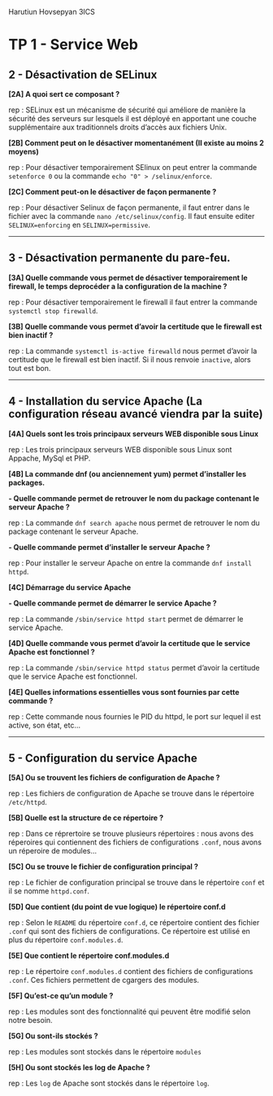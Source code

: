 Harutiun
Hovsepyan
3ICS

# TP 1 - Service Web


## 2 - Désactivation de SELinux

**[2A] A quoi sert ce composant ?**

rep : SELinux est un mécanisme de sécurité qui améliore de manière la sécurité des serveurs sur lesquels il est déployé en apportant une couche supplémentaire aux traditionnels droits d’accès aux fichiers Unix.


**[2B] Comment peut on le désactiver momentanément (Il existe au moins 2 moyens)**

rep : Pour désactiver temporairement SElinux on peut entrer la commande `setenforce 0` ou la commande `echo "0" > /selinux/enforce`.


**[2C] Comment peut-on le désactiver de façon permanente ?**

rep : Pour désactiver Selinux de façon permanente, il faut entrer dans le fichier avec la commande `nano /etc/selinux/config`. Il faut ensuite editer `SELINUX=enforcing` en `SELINUX=permissive`.

---

## 3 - Désactivation permanente du pare-feu.

**[3A] Quelle commande vous permet de désactiver temporairement le firewall, le temps deprocéder a la configuration de la machine ?**

rep : Pour désactiver temporairement le firewall il faut entrer la commande `systemctl stop firewalld`.


**[3B] Quelle commande vous permet d’avoir la certitude que le firewall est bien inactif ?**

rep : La commande `systemctl is-active firewalld` nous permet d’avoir la certitude que le firewall est bien inactif. Si il nous renvoie `inactive`, alors tout est bon.

---

## 4 - Installation du service Apache (La configuration réseau avancé viendra par la suite)

**[4A] Quels sont les trois principaux serveurs WEB disponible sous Linux**

rep : Les trois principaux serveurs WEB disponible sous Linux sont Appache, MySql et PHP.


**[4B] La commande dnf (ou anciennement yum) permet d’installer les packages.**

**- Quelle commande permet de retrouver le nom du package contenant le serveur Apache ?**

rep : La commande `dnf search apache` nous permet de retrouver le nom du package contenant le serveur Apache.


**- Quelle commande permet d’installer le serveur Apache ?**

rep : Pour installer le serveur Apache on entre la commande `dnf install httpd`.


**[4C] Démarrage du service Apache**

**- Quelle commande permet de démarrer le service Apache ?**

rep : La commande `/sbin/service httpd start` permet de démarrer le service Apache.


**[4D] Quelle commande vous permet d’avoir la certitude que le service Apache est fonctionnel ?**

rep : La commande `/sbin/service httpd status` permet d’avoir la certitude que le service Apache est fonctionnel.


**[4E] Quelles informations essentielles vous sont fournies par cette commande ?**

rep : Cette commande nous fournies le PID du httpd, le port sur lequel il est active, son état,  etc...

---

## 5 - Configuration du service Apache

**[5A] Ou se trouvent les fichiers de configuration de Apache ?**

rep : Les fichiers de configuration de Apache se trouve dans le répertoire `/etc/httpd`.


**[5B] Quelle est la structure de ce répertoire ?**

rep : Dans ce réprertoire se trouve plusieurs répertoires : nous avons des réperoires qui contiennent des fichiers de configurations `.conf`, nous avons un réperoire de modules...


**[5C] Ou se trouve le fichier de configuration principal ?**

rep : Le fichier de configuration principal se trouve dans le répertoire `conf` et il se nomme `httpd.conf`.


**[5D] Que contient (du point de vue logique) le répertoire conf.d**

rep : Selon le `README` du répertoire `conf.d`, ce répertoire contient des fichier `.conf` qui sont des fichiers de configurations. Ce répertoire est utilisé en plus du répertoire `conf.modules.d`.
 

**[5E] Que contient le répertoire conf.modules.d**

rep : Le répertoire `conf.modules.d` contient des fichiers de configurations `.conf`. Ces fichiers permettent de cgargers des modules.


**[5F] Qu’est-ce qu’un module ?**

rep : Les modules sont des fonctionnalité qui peuvent être modifié selon notre besoin.


**[5G] Ou sont-ils stockés ?**

rep : Les modules sont stockés dans le répertoire `modules`


**[5H] Ou sont stockés les log de Apache ?**

rep : Les `log` de Apache sont stockés dans le répertoire `log`.


